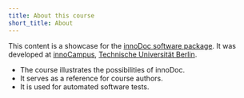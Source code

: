 ```yaml
---
title: About this course
short_title: About
---
```


This content is a showcase for the [innoDoc software package][innoDoc]. It
was developed at [innoCampus][innoCampus],
[Technische Universität Berlin][tu-berlin].

- The course illustrates the possibilities of innoDoc.
- It serves as a reference for course authors.
- It is used for automated software tests.

[innoDoc]: https://www.innocampus.tu-berlin.de/projekte/innodoc/
[innoCampus]: https://www.innocampus.tu-berlin.de/
[tu-berlin]: https://www.tu-berlin.de/

